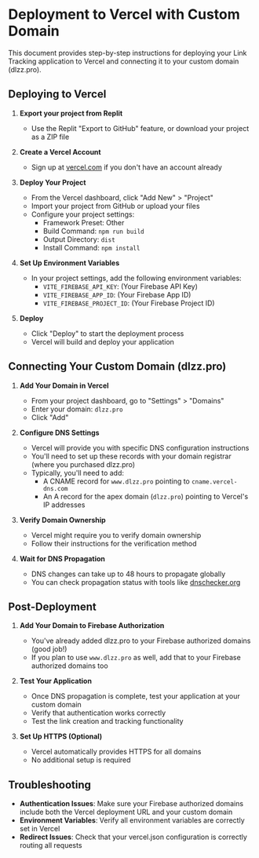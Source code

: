 # Deployment to Vercel with Custom Domain

This document provides step-by-step instructions for deploying your Link Tracking application to Vercel and connecting it to your custom domain (dlzz.pro).

## Deploying to Vercel

1. **Export your project from Replit**
   - Use the Replit "Export to GitHub" feature, or download your project as a ZIP file

2. **Create a Vercel Account**
   - Sign up at [vercel.com](https://vercel.com) if you don't have an account already

3. **Deploy Your Project**
   - From the Vercel dashboard, click "Add New" > "Project"
   - Import your project from GitHub or upload your files
   - Configure your project settings:
     - Framework Preset: Other
     - Build Command: `npm run build`
     - Output Directory: `dist`
     - Install Command: `npm install`

4. **Set Up Environment Variables**
   - In your project settings, add the following environment variables:
     - `VITE_FIREBASE_API_KEY`: (Your Firebase API Key)
     - `VITE_FIREBASE_APP_ID`: (Your Firebase App ID)
     - `VITE_FIREBASE_PROJECT_ID`: (Your Firebase Project ID)

5. **Deploy**
   - Click "Deploy" to start the deployment process
   - Vercel will build and deploy your application

## Connecting Your Custom Domain (dlzz.pro)

1. **Add Your Domain in Vercel**
   - From your project dashboard, go to "Settings" > "Domains"
   - Enter your domain: `dlzz.pro`
   - Click "Add"

2. **Configure DNS Settings**
   - Vercel will provide you with specific DNS configuration instructions
   - You'll need to set up these records with your domain registrar (where you purchased dlzz.pro)
   - Typically, you'll need to add:
     - A CNAME record for `www.dlzz.pro` pointing to `cname.vercel-dns.com`
     - An A record for the apex domain (`dlzz.pro`) pointing to Vercel's IP addresses

3. **Verify Domain Ownership**
   - Vercel might require you to verify domain ownership
   - Follow their instructions for the verification method

4. **Wait for DNS Propagation**
   - DNS changes can take up to 48 hours to propagate globally
   - You can check propagation status with tools like [dnschecker.org](https://dnschecker.org)

## Post-Deployment

1. **Add Your Domain to Firebase Authorization**
   - You've already added dlzz.pro to your Firebase authorized domains (good job!)
   - If you plan to use `www.dlzz.pro` as well, add that to your Firebase authorized domains too

2. **Test Your Application**
   - Once DNS propagation is complete, test your application at your custom domain
   - Verify that authentication works correctly
   - Test the link creation and tracking functionality

3. **Set Up HTTPS (Optional)**
   - Vercel automatically provides HTTPS for all domains
   - No additional setup is required

## Troubleshooting

- **Authentication Issues**: Make sure your Firebase authorized domains include both the Vercel deployment URL and your custom domain
- **Environment Variables**: Verify all environment variables are correctly set in Vercel
- **Redirect Issues**: Check that your vercel.json configuration is correctly routing all requests